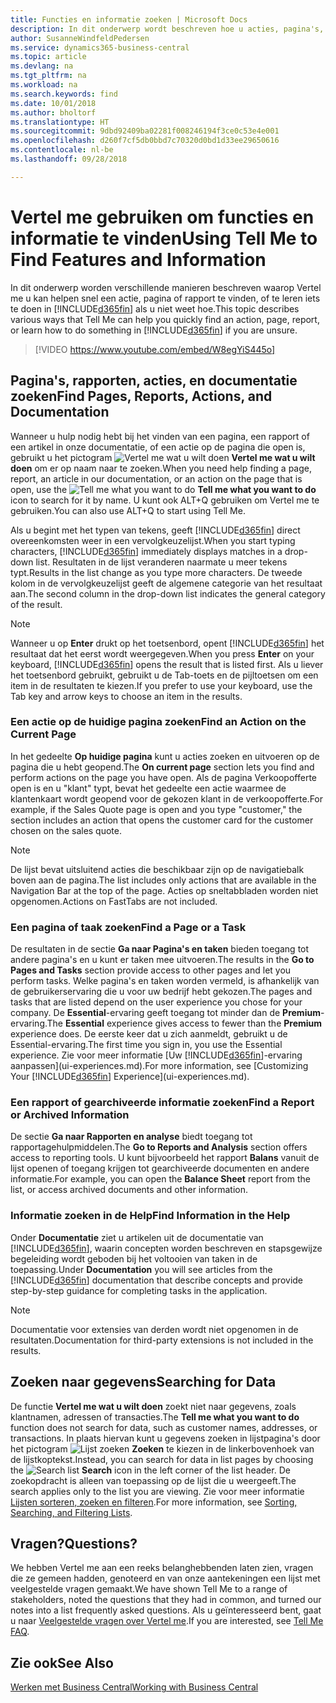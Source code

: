 ```yaml
---
title: Functies en informatie zoeken | Microsoft Docs
description: In dit onderwerp wordt beschreven hoe u acties, pagina's, rapporten, documentatie en gegevens zoekt.
author: SusanneWindfeldPedersen
ms.service: dynamics365-business-central
ms.topic: article
ms.devlang: na
ms.tgt_pltfrm: na
ms.workload: na
ms.search.keywords: find
ms.date: 10/01/2018
ms.author: bholtorf
ms.translationtype: HT
ms.sourcegitcommit: 9dbd92409ba02281f008246194f3ce0c53e4e001
ms.openlocfilehash: d260f7cf5db0bbd7c70320d0bd1d33ee29650616
ms.contentlocale: nl-be
ms.lasthandoff: 09/28/2018

---
```

# <a name="using-tell-me-to-find-features-and-information"></a><span data-ttu-id="38d40-103">Vertel me gebruiken om functies en informatie te vinden</span><span class="sxs-lookup"><span data-stu-id="38d40-103">Using Tell Me to Find Features and Information</span></span>  
<span data-ttu-id="38d40-104">In dit onderwerp worden verschillende manieren beschreven waarop Vertel me u kan helpen snel een actie, pagina of rapport te vinden, of te leren iets te doen in [!INCLUDE[d365fin](includes/d365fin_md.md)] als u niet weet hoe.</span><span class="sxs-lookup"><span data-stu-id="38d40-104">This topic describes various ways that Tell Me can help you quickly find an action, page, report, or learn how to do something in [!INCLUDE[d365fin](includes/d365fin_md.md)] if you are unsure.</span></span>  

> [!VIDEO https://www.youtube.com/embed/W8egYiS445o]

## <a name="find-pages-reports-actions-and-documentation"></a><span data-ttu-id="38d40-105">Pagina's, rapporten, acties, en documentatie zoeken</span><span class="sxs-lookup"><span data-stu-id="38d40-105">Find Pages, Reports, Actions, and Documentation</span></span> 
<span data-ttu-id="38d40-106">Wanneer u hulp nodig hebt bij het vinden van een pagina, een rapport of een artikel in onze documentatie, of een actie op de pagina die open is, gebruikt u het pictogram ![Vertel me wat u wilt doen](media/ui-search/search.png "Pagina of rapport zoeken") **Vertel me wat u wilt doen** om er op naam naar te zoeken.</span><span class="sxs-lookup"><span data-stu-id="38d40-106">When you need help finding a page, report, an article in our documentation, or an action on the page that is open, use the ![Tell me what you want to do](media/ui-search/search.png "Search for Page or Report") **Tell me what you want to do** icon to search for it by name.</span></span> <span data-ttu-id="38d40-107">U kunt ook ALT+Q gebruiken om Vertel me te gebruiken.</span><span class="sxs-lookup"><span data-stu-id="38d40-107">You can also use ALT+Q to start using Tell Me.</span></span>

<span data-ttu-id="38d40-108">Als u begint met het typen van tekens, geeft [!INCLUDE[d365fin](includes/d365fin_md.md)] direct overeenkomsten weer in een vervolgkeuzelijst.</span><span class="sxs-lookup"><span data-stu-id="38d40-108">When you start typing characters, [!INCLUDE[d365fin](includes/d365fin_md.md)] immediately displays matches in a drop-down list.</span></span> <span data-ttu-id="38d40-109">Resultaten in de lijst veranderen naarmate u meer tekens typt.</span><span class="sxs-lookup"><span data-stu-id="38d40-109">Results in the list change as you type more characters.</span></span> <span data-ttu-id="38d40-110">De tweede kolom in de vervolgkeuzelijst geeft de algemene categorie van het resultaat aan.</span><span class="sxs-lookup"><span data-stu-id="38d40-110">The second column in the drop-down list indicates the general category of the result.</span></span>   

> [!NOTE]  
>   <span data-ttu-id="38d40-111">Wanneer u op **Enter** drukt op het toetsenbord, opent [!INCLUDE[d365fin](includes/d365fin_md.md)] het resultaat dat het eerst wordt weergegeven.</span><span class="sxs-lookup"><span data-stu-id="38d40-111">When you press **Enter** on your keyboard, [!INCLUDE[d365fin](includes/d365fin_md.md)] opens the result that is listed first.</span></span> <span data-ttu-id="38d40-112">Als u liever het toetsenbord gebruikt, gebruikt u de Tab-toets en de pijltoetsen om een item in de resultaten te kiezen.</span><span class="sxs-lookup"><span data-stu-id="38d40-112">If you prefer to use your keyboard, use the Tab key and arrow keys to choose an item in the results.</span></span>

### <a name="find-an-action-on-the-current-page"></a><span data-ttu-id="38d40-113">Een actie op de huidige pagina zoeken</span><span class="sxs-lookup"><span data-stu-id="38d40-113">Find an Action on the Current Page</span></span>
<span data-ttu-id="38d40-114">In het gedeelte **Op huidige pagina** kunt u acties zoeken en uitvoeren op de pagina die u hebt geopend.</span><span class="sxs-lookup"><span data-stu-id="38d40-114">The **On current page** section lets you find and perform actions on the page you have open.</span></span> <span data-ttu-id="38d40-115">Als de pagina Verkoopofferte open is en u "klant" typt, bevat het gedeelte een actie waarmee de klantenkaart wordt geopend voor de gekozen klant in de verkoopofferte.</span><span class="sxs-lookup"><span data-stu-id="38d40-115">For example, if the Sales Quote page is open and you type "customer," the section includes an action that opens the customer card for the customer chosen on the sales quote.</span></span> 

> [!NOTE]  
>   <span data-ttu-id="38d40-116">De lijst bevat uitsluitend acties die beschikbaar zijn op de navigatiebalk boven aan de pagina.</span><span class="sxs-lookup"><span data-stu-id="38d40-116">The list includes only actions that are available in the Navigation Bar at the top of the page.</span></span> <span data-ttu-id="38d40-117">Acties op sneltabbladen worden niet opgenomen.</span><span class="sxs-lookup"><span data-stu-id="38d40-117">Actions on FastTabs are not included.</span></span>  

### <a name="find-a-page-or-a-task"></a><span data-ttu-id="38d40-118">Een pagina of taak zoeken</span><span class="sxs-lookup"><span data-stu-id="38d40-118">Find a Page or a Task</span></span>
<span data-ttu-id="38d40-119">De resultaten in de sectie **Ga naar Pagina's en taken** bieden toegang tot andere pagina's en u kunt er taken mee uitvoeren.</span><span class="sxs-lookup"><span data-stu-id="38d40-119">The results in the **Go to Pages and Tasks** section provide access to other pages and let you perform tasks.</span></span> <span data-ttu-id="38d40-120">Welke pagina's en taken worden vermeld, is afhankelijk van de gebruikerservaring die u voor uw bedrijf hebt gekozen.</span><span class="sxs-lookup"><span data-stu-id="38d40-120">The pages and tasks that are listed depend on the user experience you chose for your company.</span></span> <span data-ttu-id="38d40-121">De **Essential**-ervaring geeft toegang tot minder dan de **Premium**-ervaring.</span><span class="sxs-lookup"><span data-stu-id="38d40-121">The **Essential** experience gives access to fewer than the **Premium** experience does.</span></span> <span data-ttu-id="38d40-122">De eerste keer dat u zich aanmeldt, gebruikt u de Essential-ervaring.</span><span class="sxs-lookup"><span data-stu-id="38d40-122">The first time you sign in, you use the Essential experience.</span></span> <span data-ttu-id="38d40-123">Zie voor meer informatie [Uw [!INCLUDE[d365fin](includes/d365fin_md.md)]-ervaring aanpassen](ui-experiences.md).</span><span class="sxs-lookup"><span data-stu-id="38d40-123">For more information, see [Customizing Your [!INCLUDE[d365fin](includes/d365fin_md.md)] Experience](ui-experiences.md).</span></span>

### <a name="find-a-report-or-archived-information"></a><span data-ttu-id="38d40-124">Een rapport of gearchiveerde informatie zoeken</span><span class="sxs-lookup"><span data-stu-id="38d40-124">Find a Report or Archived Information</span></span>
<span data-ttu-id="38d40-125">De sectie **Ga naar Rapporten en analyse** biedt toegang tot rapportagehulpmiddelen.</span><span class="sxs-lookup"><span data-stu-id="38d40-125">The **Go to Reports and Analysis** section offers access to reporting tools.</span></span> <span data-ttu-id="38d40-126">U kunt bijvoorbeeld het rapport **Balans** vanuit de lijst openen of toegang krijgen tot gearchiveerde documenten en andere informatie.</span><span class="sxs-lookup"><span data-stu-id="38d40-126">For example, you can open the **Balance Sheet** report from the list, or access archived documents and other information.</span></span>  

### <a name="find-information-in-the-help"></a><span data-ttu-id="38d40-127">Informatie zoeken in de Help</span><span class="sxs-lookup"><span data-stu-id="38d40-127">Find Information in the Help</span></span>
<span data-ttu-id="38d40-128">Onder **Documentatie** ziet u artikelen uit de documentatie van [!INCLUDE[d365fin](includes/d365fin_md.md)], waarin concepten worden beschreven en stapsgewijze begeleiding wordt geboden bij het voltooien van taken in de toepassing.</span><span class="sxs-lookup"><span data-stu-id="38d40-128">Under **Documentation** you will see articles from the [!INCLUDE[d365fin](includes/d365fin_md.md)] documentation that describe concepts and provide step-by-step guidance for completing tasks in the application.</span></span>    

> [!NOTE]  
>   <span data-ttu-id="38d40-129">Documentatie voor extensies van derden wordt niet opgenomen in de resultaten.</span><span class="sxs-lookup"><span data-stu-id="38d40-129">Documentation for third-party extensions is not included in the results.</span></span> 

## <a name="searching-for-data"></a><span data-ttu-id="38d40-130">Zoeken naar gegevens</span><span class="sxs-lookup"><span data-stu-id="38d40-130">Searching for Data</span></span>
<span data-ttu-id="38d40-131">De functie **Vertel me wat u wilt doen** zoekt niet naar gegevens, zoals klantnamen, adressen of transacties.</span><span class="sxs-lookup"><span data-stu-id="38d40-131">The **Tell me what you want to do** function does not search for data, such as customer names, addresses, or transactions.</span></span> <span data-ttu-id="38d40-132">In plaats hiervan kunt u gegevens zoeken in lijstpagina's door het pictogram ![Lijst zoeken](media/ui-search/search-list.png "pictogram Lijst zoeken") **Zoeken** te kiezen in de linkerbovenhoek van de lijstkoptekst.</span><span class="sxs-lookup"><span data-stu-id="38d40-132">Instead, you can search for data in list pages by choosing the ![Search list](media/ui-search/search-list.png "Search list icon") **Search** icon in the left corner of the list header.</span></span> <span data-ttu-id="38d40-133">De zoekopdracht is alleen van toepassing op de lijst die u weergeeft.</span><span class="sxs-lookup"><span data-stu-id="38d40-133">The search applies only to the list you are viewing.</span></span> <span data-ttu-id="38d40-134">Zie voor meer informatie [Lijsten sorteren, zoeken en filteren](ui-enter-criteria-filters.md).</span><span class="sxs-lookup"><span data-stu-id="38d40-134">For more information, see [Sorting, Searching, and Filtering Lists](ui-enter-criteria-filters.md).</span></span>

## <a name="questions"></a><span data-ttu-id="38d40-135">Vragen?</span><span class="sxs-lookup"><span data-stu-id="38d40-135">Questions?</span></span>
<span data-ttu-id="38d40-136">We hebben Vertel me aan een reeks belanghebbenden laten zien, vragen die ze gemeen hadden, genoteerd en van onze aantekeningen een lijst met veelgestelde vragen gemaakt.</span><span class="sxs-lookup"><span data-stu-id="38d40-136">We have shown Tell Me to a range of stakeholders, noted the questions that they had in common, and turned our notes into a list frequently asked questions.</span></span> <span data-ttu-id="38d40-137">Als u geïnteresseerd bent, gaat u naar [Veelgestelde vragen over Vertel me](ui-search-faq.md).</span><span class="sxs-lookup"><span data-stu-id="38d40-137">If you are interested, see [Tell Me FAQ](ui-search-faq.md).</span></span>

## <a name="see-also"></a><span data-ttu-id="38d40-138">Zie ook</span><span class="sxs-lookup"><span data-stu-id="38d40-138">See Also</span></span>
[<span data-ttu-id="38d40-139">Werken met Business Central</span><span class="sxs-lookup"><span data-stu-id="38d40-139">Working with Business Central</span></span>](ui-work-product.md)
